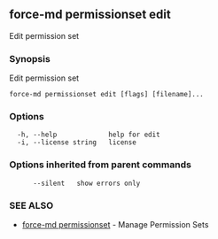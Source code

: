 ## force-md permissionset edit

Edit permission set

### Synopsis

Edit permission set

```
force-md permissionset edit [flags] [filename]...
```

### Options

```
  -h, --help             help for edit
  -i, --license string   license
```

### Options inherited from parent commands

```
      --silent   show errors only
```

### SEE ALSO

* [force-md permissionset](force-md_permissionset.md)	 - Manage Permission Sets


